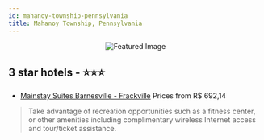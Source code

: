 ```yaml
---
id: mahanoy-township-pennsylvania
title: Mahanoy Township, Pennsylvania
---
```


<center><img src="https://i.travelapi.com/hotels/7000000/6170000/6165700/6165615/53cd04a8_z.jpg" alt="Featured Image" /></center>


##  3 star hotels - ⭐️⭐️⭐️

-    [Mainstay Suites Barnesville - Frackville](https://us.hurb.com/hotels/mahanoy-township/mainstay-suites-barnesville-frackville-JNP-JP254773?cmp=18055) Prices from R$ 692,14
   > Take advantage of recreation opportunities such as a fitness center, or other amenities including complimentary wireless Internet access and tour/ticket assistance.
